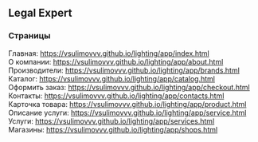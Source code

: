 ## Legal Expert
### Страницы
Главная: https://vsulimovvv.github.io/lighting/app/index.html  
О компании: https://vsulimovvv.github.io/lighting/app/about.html  
Производители: https://vsulimovvv.github.io/lighting/app/brands.html  
Каталог: https://vsulimovvv.github.io/lighting/app/catalog.html  
Оформить заказ: https://vsulimovvv.github.io/lighting/app/checkout.html  
Контакты: https://vsulimovvv.github.io/lighting/app/contacts.html  
Карточка товара: https://vsulimovvv.github.io/lighting/app/product.html  
Описание услуги: https://vsulimovvv.github.io/lighting/app/service.html  
Услуги: https://vsulimovvv.github.io/lighting/app/services.html  
Магазины: https://vsulimovvv.github.io/lighting/app/shops.html  
